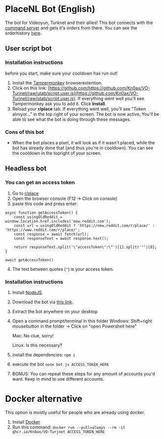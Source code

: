 

# PlaceNL Bot (English)

The bot for Videoyun, Turknet and their allies! This bot connects with the [command server](https://github.com/Kn0ax/VO-Turjnet) and gets it's orders from there. You can see the orderhistory [here](https://place.kn0ax.com/).

## User script bot

### Installation instructions

before you start, make sure your cooldown has run out!

1. Install the [Tampermonkey](https://www.tampermonkey.net/) browserextention.
2. Click on this link: [https://github.com/https://github.com/Kn0ax/VO-Turjnet/raw/utab/script.user.js](https://github.com/Kn0ax/VO-Turjnet/raw/utab/script.user.js). If everything went well you'll see Tampermonkey ask you to add it. Click **Install**.
3. Reload your **r/place** tab. If everything went well, you'll see "Token alınıyor..." in the top right of your screen. The bot is now active, You'll be able to see what the bot is doing through these messages.

### Cons of this bot

- When the bot places a pixel, it will look as if it wasn't placed, while the bot has already done that (and thus you're in cooldown). You can see the cooldown in the topright of your screen.

## Headless bot

### You can get an access token
1. Go to [r/place](https://www.reddit.com/r/place/)
2. Open the browser console (F12 -> Click on console)
3. paste this code and press enter:
```
async function getAccessToken() {
	const usingOldReddit = window.location.href.includes('new.reddit.com');
	const url = usingOldReddit ? 'https://new.reddit.com/r/place/' : 'https://www.reddit.com/r/place/';
	const response = await fetch(url);
	const responseText = await response.text();

	return responseText.split('\"accessToken\":\"')[1].split('"')[0];
}

await getAccessToken()
```
4. The text between quotes (`"`) is your access token.

### Installation instructions

1. Install [NodeJS](https://nodejs.org/).
2. Download the bot via [this link](https://github.com/Kn0ax/VO-Turjnet/archive/refs/heads/master.zip).
3. Extract the bot anywhere on your desktop
4. Open a command prompt/terminal in this folder
    Windows: Shift+right mousebutton in the folder -> Click on "open Powershell here"
    
    Mac: No clue, sorry!
    
    Linux: Is this necessary?
5. install the dependencies: `npm i`
6. execute the bot `node bot.js ACCESS_TOKEN_HERE`
7. BONUS: You can repeat these steps for any amount of accounts you'd want. Keep in mind to use different accounts.

# Docker alternative

This option is mostly useful for people who are already using docker.

1. Install [Docker](https://docs.docker.com/get-docker/)
2. Run this command: `docker run --pull=always --rm -it ghcr.io/Kn0ax/VO-Turjnet ACCESS_TOKEN_HERE`


